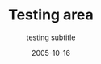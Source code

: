 ---
title: Testing area
subtitle: testing subtitle
date: 2005-10-16
layout: page
eleventyExcludeFromCollections: true
tags: ["meta", "posts", "fuck you"]
---